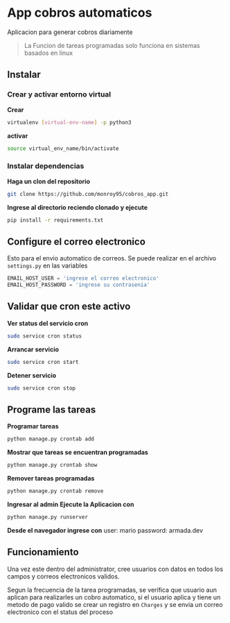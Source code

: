 # App cobros automaticos
Aplicacion para generar cobros diariamente

> La Funcion de tareas programadas solo funciona en sistemas basados en linux

## Instalar
### Crear y activar entorno virtual

**Crear**
```bash
virtualenv [virtual-env-name] -p python3
```
**activar**

```bash
source virtual_env_name/bin/activate
```

### Instalar dependencias
**Haga un clon del repositorio**
```bash
git clone https://github.com/monroy95/cobros_app.git
```

**Ingrese al directorio reciendo clonado y ejecute**
```bash
pip install -r requirements.txt
```

## Configure el correo electronico
Esto para el envio automatico de correos. Se puede realizar en el archivo `settings.py` en las variables

```python
EMAIL_HOST_USER = 'ingrese el correo electronico'
EMAIL_HOST_PASSWORD = 'ingrese su contrasenia'
```

## Validar que cron este activo
**Ver status del servicio cron**
```bash
sudo service cron status
```

**Arrancar servicio**
```bash
sudo service cron start
```

**Detener servicio**
```bash
sudo service cron stop
```

## Programe las tareas
**Programar tareas**
```bash
python manage.py crontab add
```

**Mostrar que tareas se encuentran programadas**
```bash
python manage.py crontab show
```

**Remover tareas programadas**
```bash
python manage.py crontab remove
```

**Ingresar al admin**
**Ejecute la Aplicacion con**
```bash
python manage.py runserver
```

**Desde el navegador ingrese con**
user: mario
password: armada.dev


## Funcionamiento
Una vez este dentro del administrator, cree usuarios con datos en todos los campos y correos electronicos validos.

Segun la frecuencia de la tarea programadas, se verifica que usuario aun aplican para realizarles un cobro automatico,
si el usuario aplica y tiene un metodo de pago valido se crear un registro en `Charges` y se envia un correo electronico
con el status del proceso
